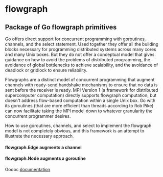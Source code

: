 # flowgraph
Package of Go flowgraph primitives
----------------------------------

Go offers direct support for concurrent programming with goroutines, channels, and the select statement.  Used together they offer all the building blocks necessary for programming distributed systems across many cores and many Unix boxes.  But they do not offer a conceptual model that gives guidance on how to avoid the problems of distributed programming, the avoidance of global bottlenecks to achieve scalability, and the avoidance of deadlock or gridlock to ensure reliability.

Flowgraphs are a distinct model of concurrent programming that augment channels with ready-send handshake mechanisms to ensure that no data is sent before the receiver is ready.  MPI Version 1 (a framework for distributed supercomputer computation) directly supports flowgraph computation, but doesn't address flow-based computation within a single Unix box.  Go with its goroutines (that are more efficient than threads according to Rob Pike) can now facilitate taking the MPI model down to whatever granularity the concurrent programmer desires.

How to use goroutines, channels, and select to implement the flowgraph model is not completely obvious, and this framework is an attempt to illustrate the necessary approach.  

#### flowgraph.Edge augments a channel ####


#### flowgraph.Node augments a goroutine ####

Godoc [documentation](https://godoc.org/github.com/vectaport/flowgraph)
